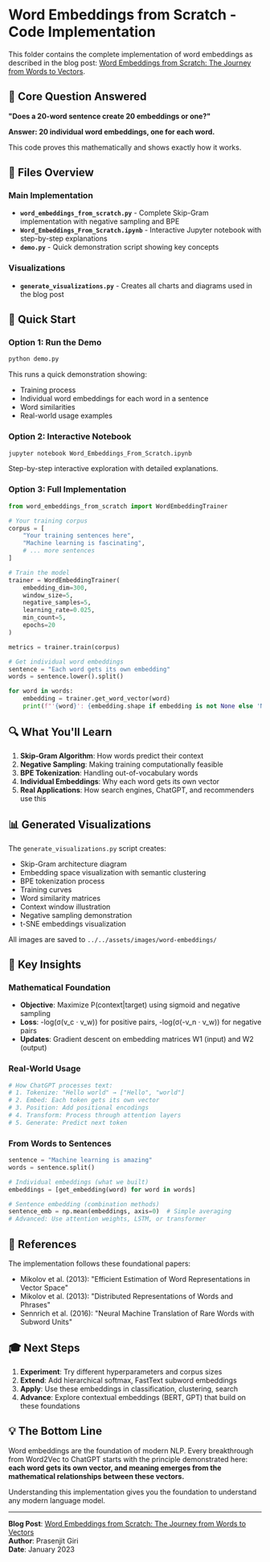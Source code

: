 # Word Embeddings from Scratch - Code Implementation

This folder contains the complete implementation of word embeddings as described in the blog post: [Word Embeddings from Scratch: The Journey from Words to Vectors](../../post.html?id=word-embeddings-from-scratch).

## 🎯 Core Question Answered

**"Does a 20-word sentence create 20 embeddings or one?"**

**Answer: 20 individual word embeddings, one for each word.**

This code proves this mathematically and shows exactly how it works.

## 📁 Files Overview

### Main Implementation
- **`word_embeddings_from_scratch.py`** - Complete Skip-Gram implementation with negative sampling and BPE
- **`Word_Embeddings_From_Scratch.ipynb`** - Interactive Jupyter notebook with step-by-step explanations
- **`demo.py`** - Quick demonstration script showing key concepts

### Visualizations
- **`generate_visualizations.py`** - Creates all charts and diagrams used in the blog post

## 🚀 Quick Start

### Option 1: Run the Demo
```bash
python demo.py
```
This runs a quick demonstration showing:
- Training process
- Individual word embeddings for each word in a sentence
- Word similarities
- Real-world usage examples

### Option 2: Interactive Notebook
```bash
jupyter notebook Word_Embeddings_From_Scratch.ipynb
```
Step-by-step interactive exploration with detailed explanations.

### Option 3: Full Implementation
```python
from word_embeddings_from_scratch import WordEmbeddingTrainer

# Your training corpus
corpus = [
    "Your training sentences here",
    "Machine learning is fascinating",
    # ... more sentences
]

# Train the model
trainer = WordEmbeddingTrainer(
    embedding_dim=300,
    window_size=5,
    negative_samples=5,
    learning_rate=0.025,
    min_count=5,
    epochs=20
)

metrics = trainer.train(corpus)

# Get individual word embeddings
sentence = "Each word gets its own embedding"
words = sentence.lower().split()

for word in words:
    embedding = trainer.get_word_vector(word)
    print(f"'{word}': {embedding.shape if embedding is not None else 'Not in vocab'}")
```

## 🔍 What You'll Learn

1. **Skip-Gram Algorithm**: How words predict their context
2. **Negative Sampling**: Making training computationally feasible
3. **BPE Tokenization**: Handling out-of-vocabulary words
4. **Individual Embeddings**: Why each word gets its own vector
5. **Real Applications**: How search engines, ChatGPT, and recommenders use this

## 📊 Generated Visualizations

The `generate_visualizations.py` script creates:
- Skip-Gram architecture diagram
- Embedding space visualization with semantic clustering
- BPE tokenization process
- Training curves
- Word similarity matrices
- Context window illustration
- Negative sampling demonstration
- t-SNE embeddings visualization

All images are saved to `../../assets/images/word-embeddings/`

## 🧠 Key Insights

### Mathematical Foundation
- **Objective**: Maximize P(context|target) using sigmoid and negative sampling
- **Loss**: -log(σ(v_c · v_w)) for positive pairs, -log(σ(-v_n · v_w)) for negative pairs
- **Updates**: Gradient descent on embedding matrices W1 (input) and W2 (output)

### Real-World Usage
```python
# How ChatGPT processes text:
# 1. Tokenize: "Hello world" → ["Hello", "world"]
# 2. Embed: Each token gets its own vector
# 3. Position: Add positional encodings
# 4. Transform: Process through attention layers
# 5. Generate: Predict next token
```

### From Words to Sentences
```python
sentence = "Machine learning is amazing"
words = sentence.split()

# Individual embeddings (what we built)
embeddings = [get_embedding(word) for word in words]

# Sentence embedding (combination methods)
sentence_emb = np.mean(embeddings, axis=0)  # Simple averaging
# Advanced: Use attention weights, LSTM, or transformer
```

## 🔗 References

The implementation follows these foundational papers:
- Mikolov et al. (2013): "Efficient Estimation of Word Representations in Vector Space"
- Mikolov et al. (2013): "Distributed Representations of Words and Phrases"
- Sennrich et al. (2016): "Neural Machine Translation of Rare Words with Subword Units"

## 🎓 Next Steps

1. **Experiment**: Try different hyperparameters and corpus sizes
2. **Extend**: Add hierarchical softmax, FastText subword embeddings
3. **Apply**: Use these embeddings in classification, clustering, search
4. **Advance**: Explore contextual embeddings (BERT, GPT) that build on these foundations

## 💡 The Bottom Line

Word embeddings are the foundation of modern NLP. Every breakthrough from Word2Vec to ChatGPT starts with the principle demonstrated here: **each word gets its own vector, and meaning emerges from the mathematical relationships between these vectors.**

Understanding this implementation gives you the foundation to understand any modern language model.

---

**Blog Post**: [Word Embeddings from Scratch: The Journey from Words to Vectors](../../post.html?id=word-embeddings-from-scratch)  
**Author**: Prasenjit Giri  
**Date**: January 2023 